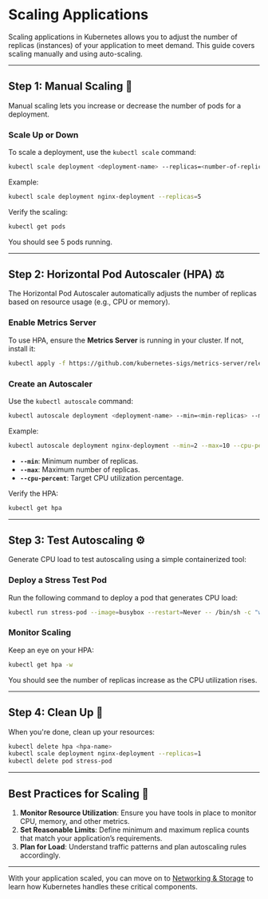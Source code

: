 # Scaling Applications

Scaling applications in Kubernetes allows you to adjust the number of replicas (instances) of your application to meet demand. This guide covers scaling manually and using auto-scaling.

---

## Step 1: Manual Scaling 🔧

Manual scaling lets you increase or decrease the number of pods for a deployment.

### Scale Up or Down
To scale a deployment, use the `kubectl scale` command:

```bash
kubectl scale deployment <deployment-name> --replicas=<number-of-replicas>
```

Example:

```bash
kubectl scale deployment nginx-deployment --replicas=5
```

Verify the scaling:

```bash
kubectl get pods
```

You should see 5 pods running.

---

## Step 2: Horizontal Pod Autoscaler (HPA) ⚖️

The Horizontal Pod Autoscaler automatically adjusts the number of replicas based on resource usage (e.g., CPU or memory).

### Enable Metrics Server
To use HPA, ensure the **Metrics Server** is running in your cluster. If not, install it:

```bash
kubectl apply -f https://github.com/kubernetes-sigs/metrics-server/releases/latest/download/components.yaml
```

### Create an Autoscaler
Use the `kubectl autoscale` command:

```bash
kubectl autoscale deployment <deployment-name> --min=<min-replicas> --max=<max-replicas> --cpu-percent=<target-cpu-utilization>
```

Example:

```bash
kubectl autoscale deployment nginx-deployment --min=2 --max=10 --cpu-percent=50
```

- **`--min`**: Minimum number of replicas.
- **`--max`**: Maximum number of replicas.
- **`--cpu-percent`**: Target CPU utilization percentage.

Verify the HPA:

```bash
kubectl get hpa
```

---

## Step 3: Test Autoscaling ⚙️

Generate CPU load to test autoscaling using a simple containerized tool:

### Deploy a Stress Test Pod
Run the following command to deploy a pod that generates CPU load:

```bash
kubectl run stress-pod --image=busybox --restart=Never -- /bin/sh -c "while true; do :; done"
```

### Monitor Scaling
Keep an eye on your HPA:

```bash
kubectl get hpa -w
```

You should see the number of replicas increase as the CPU utilization rises.

---

## Step 4: Clean Up 🧹

When you're done, clean up your resources:

```bash
kubectl delete hpa <hpa-name>
kubectl scale deployment nginx-deployment --replicas=1
kubectl delete pod stress-pod
```

---

## Best Practices for Scaling 🧠

1. **Monitor Resource Utilization**: Ensure you have tools in place to monitor CPU, memory, and other metrics.
2. **Set Reasonable Limits**: Define minimum and maximum replica counts that match your application’s requirements.
3. **Plan for Load**: Understand traffic patterns and plan autoscaling rules accordingly.

---

With your application scaled, you can move on to [Networking & Storage](networking-storage.md) to learn how Kubernetes handles these critical components.
